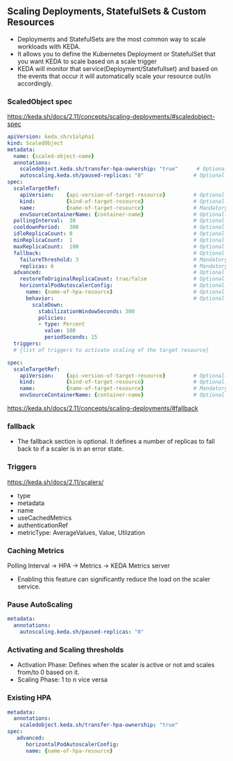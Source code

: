 ## Scaling Deployments, StatefulSets & Custom Resources

- Deployments and StatefulSets are the most common way to scale workloads with KEDA.
- It allows you to define the Kubernetes Deployment or StatefulSet that you want KEDA to scale based on a scale trigger
- KEDA will monitor that service(Deployment/Statefullset) and based on the events that occur it will automatically scale your resource out/in accordingly.

### ScaledObject spec

https://keda.sh/docs/2.11/concepts/scaling-deployments/#scaledobject-spec

```yaml
apiVersion: keda.sh/v1alpha1
kind: ScaledObject
metadata:
  name: {scaled-object-name}
  annotations:
    scaledobject.keda.sh/transfer-hpa-ownership: "true"      # Optional. Use to transfer an existing HPA ownership to this ScaledObject
    autoscaling.keda.sh/paused-replicas: "0"                # Optional. Use to pause autoscaling of objects
spec:
  scaleTargetRef:
    apiVersion:    {api-version-of-target-resource}         # Optional. Default: apps/v1
    kind:          {kind-of-target-resource}                # Optional. Default: Deployment
    name:          {name-of-target-resource}                # Mandatory. Must be in the same namespace as the ScaledObject
    envSourceContainerName: {container-name}                # Optional. Default: .spec.template.spec.containers[0]
  pollingInterval:  30                                      # Optional. Default: 30 seconds
  cooldownPeriod:   300                                     # Optional. Default: 300 seconds
  idleReplicaCount: 0                                       # Optional. Default: ignored, must be less than minReplicaCount 
  minReplicaCount:  1                                       # Optional. Default: 0
  maxReplicaCount:  100                                     # Optional. Default: 100
  fallback:                                                 # Optional. Section to specify fallback options
    failureThreshold: 3                                     # Mandatory if fallback section is included
    replicas: 6                                             # Mandatory if fallback section is included
  advanced:                                                 # Optional. Section to specify advanced options
    restoreToOriginalReplicaCount: true/false               # Optional. Default: false
    horizontalPodAutoscalerConfig:                          # Optional. Section to specify HPA related options
      name: {name-of-hpa-resource}                          # Optional. Default: keda-hpa-{scaled-object-name}
      behavior:                                             # Optional. Use to modify HPA's scaling behavior
        scaleDown:
          stabilizationWindowSeconds: 300
          policies:
          - type: Percent
            value: 100
            periodSeconds: 15
  triggers:
  # {list of triggers to activate scaling of the target resource}
```

```yaml
spec:
  scaleTargetRef:
    apiVersion:    {api-version-of-target-resource}         # Optional. Default: apps/v1
    kind:          {kind-of-target-resource}                # Optional. Default: Deployment
    name:          {name-of-target-resource}                # Mandatory. Must be in the same namespace as the ScaledObject
    envSourceContainerName: {container-name}                # Optional. Default: .spec.template.spec.containers[0]
  ```


  https://keda.sh/docs/2.11/concepts/scaling-deployments/#fallback

  ### fallback

  - The fallback section is optional. It defines a number of replicas to fall back to if a scaler is in an error state.


  ### Triggers

  https://keda.sh/docs/2.11/scalers/

   - type
   - metadata
   - name
   - useCachedMetrics
   - authenticationRef
   - metricType: AverageValues, Value, Utlization


### Caching Metrics

Polling Interval -> HPA -> Metrics -> KEDA Metrics server

- Enabling this feature can significantly reduce the load on the scaler service.

### Pause AutoScaling

```yaml
metadata:
  annotations:
    autoscaling.keda.sh/paused-replicas: "0"
```

### Activating and Scaling thresholds 

- Activation Phase: Defines when the scaler is active or not and scales from/to 0 based on it.
- Scaling Phase: 1 to n vice versa

### Existing HPA

```yaml
metadata:
  annotations:
    scaledobject.keda.sh/transfer-hpa-ownership: "true"
spec:
   advanced:
      horizontalPodAutoscalerConfig:
      name: {name-of-hpa-resource}
```